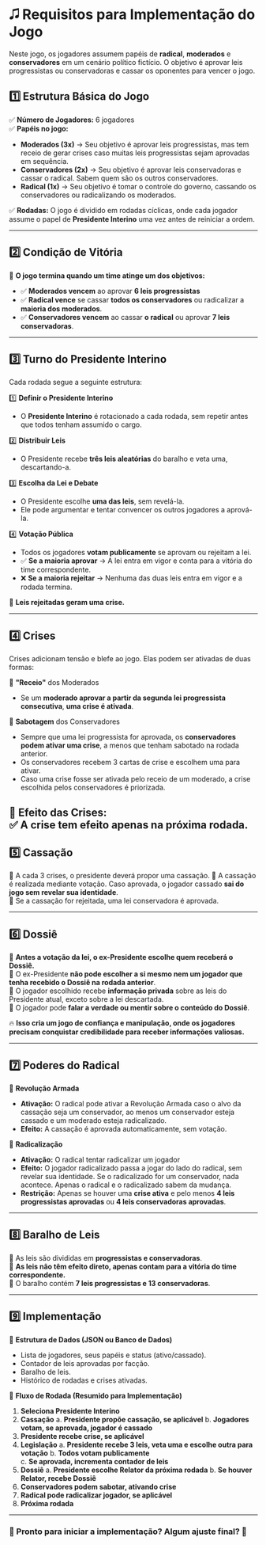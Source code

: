 # 🎜 Requisitos para Implementação do Jogo

Neste jogo, os jogadores assumem papéis de **radical**, **moderados** e **conservadores** em um cenário político fictício. O objetivo é aprovar leis progressistas ou conservadoras e cassar os oponentes para vencer o jogo.

## **1️⃣ Estrutura Básica do Jogo**
✅ **Número de Jogadores:** 6 jogadores  
✅ **Papéis no jogo:**  
   - **Moderados (3x)** → Seu objetivo é aprovar leis progressistas, mas tem receio de gerar crises caso muitas leis progressistas sejam aprovadas em sequência.
   - **Conservadores (2x)** → Seu objetivo é aprovar leis conservadoras e cassar o radical. Sabem quem são os outros conservadores.
   - **Radical (1x)** → Seu objetivo é tomar o controle do governo, cassando os conservadores ou radicalizando os moderados.

✅ **Rodadas:** O jogo é dividido em rodadas cíclicas, onde cada jogador assume o papel de **Presidente Interino** uma vez antes de reiniciar a ordem.  

---

## **2️⃣ Condição de Vitória**
📌 **O jogo termina quando um time atinge um dos objetivos:** 
   - ✅ **Moderados vencem** ao aprovar **6 leis progressistas** 
   - ✅ **Radical vence** se cassar **todos os conservadores** ou radicalizar a **maioria dos moderados**.
   - ✅ **Conservadores vencem** ao cassar **o radical** ou aprovar **7 leis conservadoras**.  

---

## **3️⃣ Turno do Presidente Interino**
Cada rodada segue a seguinte estrutura:

1️⃣ **Definir o Presidente Interino**  
   - O **Presidente Interino** é rotacionado a cada rodada, sem repetir antes que todos tenham assumido o cargo.  

2️⃣ **Distribuir Leis**  
   - O Presidente recebe **três leis aleatórias** do baralho e veta uma, descartando-a.  

3️⃣ **Escolha da Lei e Debate**  
   - O Presidente escolhe **uma das leis**, sem revelá-la.  
   - Ele pode argumentar e tentar convencer os outros jogadores a aprová-la.  

4️⃣ **Votação Pública**  
   - Todos os jogadores **votam publicamente** se aprovam ou rejeitam a lei.  
   - ✅ **Se a maioria aprovar** → A lei entra em vigor e conta para a vitória do time correspondente.  
   - ❌ **Se a maioria rejeitar** → Nenhuma das duas leis entra em vigor e a rodada termina.  

📌 **Leis rejeitadas geram uma crise.**  

---

## **4️⃣ Crises**
Crises adicionam tensão e blefe ao jogo. Elas podem ser ativadas de duas formas:

📌 **"Receio"** dos Moderados  
   - Se um **moderado aprovar a partir da segunda lei progressista consecutiva**, **uma crise é ativada**.

📌 **Sabotagem** dos Conservadores  
   - Sempre que uma lei progressista for aprovada, os **conservadores podem ativar uma crise**, a menos que tenham sabotado na rodada anterior.
   - Os conservadores recebem 3 cartas de crise e escolhem uma para ativar.
   - Caso uma crise fosse ser ativada pelo receio de um moderado, a crise escolhida pelos conservadores é priorizada.

📌 **Efeito das Crises:**  
✅ **A crise tem efeito apenas na próxima rodada.**  
---

## **5️⃣ Cassação**
📌 A cada 3 crises, o presidente deverá propor uma cassação.
📌 A cassação é realizada mediante votação. Caso aprovada, o jogador cassado **sai do jogo sem revelar sua identidade**.  
📌 Se a cassação for rejeitada, uma lei conservadora é aprovada.


---

## **6️⃣ Dossiê**
📌 **Antes a votação da lei, o ex-Presidente escolhe quem receberá o Dossiê.**  
📌 O ex-Presidente **não pode escolher a si mesmo nem um jogador que tenha recebido o Dossiê na rodada anterior**.  
📌 O jogador escolhido recebe **informação privada** sobre as leis do Presidente atual, exceto sobre a lei descartada.  
📌 O jogador pode **falar a verdade ou mentir sobre o conteúdo do Dossiê**.  

🔥 **Isso cria um jogo de confiança e manipulação, onde os jogadores precisam conquistar credibilidade para receber informações valiosas.**

---

## **7️⃣ Poderes do Radical**

📌 **Revolução Armada**
   - **Ativação:** O radical pode ativar a Revolução Armada caso o alvo da cassação seja um conservador, ao menos um conservador esteja cassado e um moderado esteja radicalizado.
   - **Efeito:** A cassação é aprovada automaticamente, sem votação.

📌 **Radicalização**
   - **Ativação:** O radical tentar radicalizar um jogador
   - **Efeito:** O jogador radicalizado passa a jogar do lado do radical, sem revelar sua identidade. Se o radicalizado for um conservador, nada acontece. Apenas o radical e o radicalizado sabem da mudança.
   - **Restrição:** Apenas se houver uma **crise ativa** e pelo menos **4 leis progressistas aprovadas** ou **4 leis conservadoras aprovadas**. 
   
---

## **8️⃣ Baralho de Leis**
📌 As leis são divididas em **progressistas e conservadoras**.  
📌 **As leis não têm efeito direto, apenas contam para a vitória do time correspondente.**  
📌 O baralho contém **7 leis progressistas e 13 conservadoras**.  

---

## **9️⃣ Implementação**
📌 **Estrutura de Dados (JSON ou Banco de Dados)**  
- Lista de jogadores, seus papéis e status (ativo/cassado).  
- Contador de leis aprovadas por facção.  
- Baralho de leis.  
- Histórico de rodadas e crises ativadas.  

📌 **Fluxo de Rodada (Resumido para Implementação)**  
1. **Seleciona Presidente Interino**
2. **Cassação**
   a. **Presidente propõe cassação, se aplicável**
   b. **Jogadores votam, se aprovada, jogador é cassado**
3. **Presidente recebe crise, se aplicável**
4. **Legislação**
   a. **Presidente recebe 3 leis, veta uma e escolhe outra para votação**
   b. **Todos votam publicamente**  
   c. **Se aprovada, incrementa contador de leis**
5. **Dossiê**
   a. **Presidente escolhe Relator da próxima rodada**
   b. **Se houver Relator, recebe Dossiê**
6. **Conservadores podem sabotar, ativando crise**
7. **Radical pode radicalizar jogador, se aplicável**
8. **Próxima rodada**

---

### **📌 Pronto para iniciar a implementação? Algum ajuste final?** 🚀

